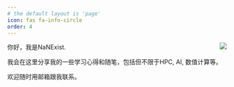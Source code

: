 ```yaml
---
# the default layout is 'page'
icon: fas fa-info-circle
order: 4
---
```


<img align="right" src="https://github-readme-stats.vercel.app/api?username=NaNExist&show_icons=true&icon_color=66ccff&text_color=39c5bb&bg_color=ffffff&hide_title=true&hide_border=true" />

你好，我是NaNExist.

我会在这里分享我的一些学习心得和随笔，包括但不限于HPC, AI, 数值计算等。

欢迎随时用邮箱跟我联系。